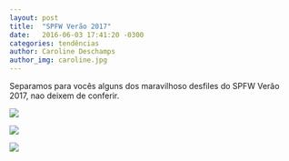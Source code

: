 ```yaml
---
layout: post
title:  "SPFW Verão 2017"
date:   2016-06-03 17:41:20 -0300
categories: tendências
author: Caroline Deschamps
author_img: caroline.jpg
---
```


Separamos para vocês alguns dos maravilhoso desfiles do SPFW Verão 2017, nao deixem de conferir.

![](http://www.alessandrostein.com/blog-fashion-hug/images/posts/carol2.png)

![](http://www.alessandrostein.com/blog-fashion-hug/images/posts/2.jpg)

![](http://www.alessandrostein.com/blog-fashion-hug/images/posts/3.jpg)


